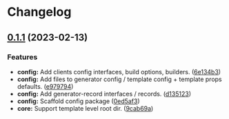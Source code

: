 # Changelog

## [0.1.1](https://github.com/BradenM/openapi-generator-clients/compare/@openapi-generator-clients/config-v0.1.0...@openapi-generator-clients/config-v0.1.1) (2023-02-13)


### Features

* **config:** Add clients config interfaces, build options, builders. ([6e134b3](https://github.com/BradenM/openapi-generator-clients/commit/6e134b3541fb2cf3f4eb261b867c19ea6f5768cb))
* **config:** Add files to generator config / template config + template props defaults. ([e979794](https://github.com/BradenM/openapi-generator-clients/commit/e97979473f71b5b7bad6ace2d6b16469487091e1))
* **config:** Add generator-record interfaces / records. ([d135123](https://github.com/BradenM/openapi-generator-clients/commit/d135123eaa298fd8f91b184a810ee8f9f6d30410))
* **config:** Scaffold config package ([0ed5af3](https://github.com/BradenM/openapi-generator-clients/commit/0ed5af32d2a046ce208bf344e4d3bdd576d5a04c))
* **core:** Support template level root dir. ([9cab69a](https://github.com/BradenM/openapi-generator-clients/commit/9cab69ad6ae9850e2875d73033f65242ad9af383))
